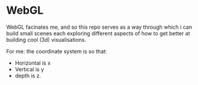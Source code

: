 # WebGL

WebGL facinates me, and so this repo serves as a way through which i can build small scenes each exploring different aspects of how to get better at building cool (3d) visualisations. 

For me: the coordinate system is so that:
- Horizontal is x
- Vertical is y
- depth is z.

